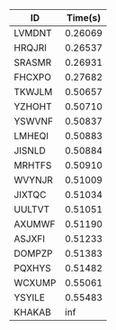 |ID|Time(s)|
|-|-|
|LVMDNT|0.26069|
|HRQJRI|0.26537|
|SRASMR|0.26931|
|FHCXPO|0.27682|
|TKWJLM|0.50657|
|YZHOHT|0.50710|
|YSWVNF|0.50837|
|LMHEQI|0.50883|
|JISNLD|0.50884|
|MRHTFS|0.50910|
|WVYNJR|0.51009|
|JIXTQC|0.51034|
|UULTVT|0.51051|
|AXUMWF|0.51190|
|ASJXFI|0.51233|
|DOMPZP|0.51383|
|PQXHYS|0.51482|
|WCXUMP|0.55061|
|YSYILE|0.55483|
|KHAKAB|inf|
